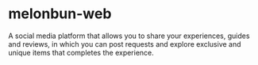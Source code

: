 # melonbun-web
A social media platform that allows you to share your experiences, guides and reviews, in which you can post requests and explore exclusive and unique items that completes the experience.
